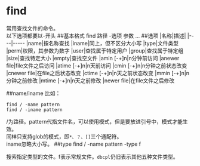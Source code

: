 find
====
常用查找文件的命令。  
以下选项都要以-开头
##基本格式
    find 路径 -选项 参数 ...
##选项
|名称|描述|
|----|-----
|name|按名称查找
|iname|同上，但不区分大小写
|type|文件类型
|perm|权限，其参数为数字
|user|查找属于特定用户
|group|查找属于特定组
|size|查找特定大小
|empty|查找空文件
|amin [-+]n|n分钟前访问
|anewer file|file文件之后访问
|atime [-+]n|n天前访问
|cmin [-+]n|n分钟之前状态改变
|cnewer file|在file之后状态改变
|ctime [-+]n|n天之前状态改变
|mmin [-+]n|n分钟之前修改
|mtime [-+]n|n天之前修改
|newer file|在file文件之后修改

##name/iname
比如： 

    find / -name pattern
    find / -iname pattern
/为路径。pattern代指文件名，可以使用模式，但是要放进引号中，模式才能生效。  
同样只支持glob的模式，即`*、？、[]`三个通配符。    
iname忽略大小写。
##type
    find / -name pattern -type f

搜索指定类型的文件。f表示常规文件。`dbcpl`仍旧表示其他五种文件类型。


